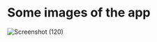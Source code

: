 # Some images of the app
![Screenshot (120)](https://github.com/mohitnarwani/Data-Visualization/assets/115654242/7e11194e-21dd-4880-8053-9b0f56e217f0)
